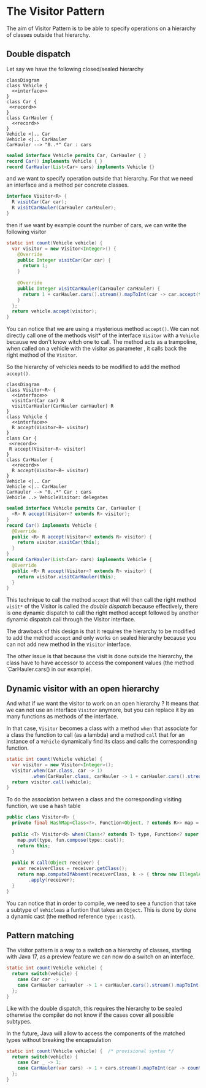 # The Visitor Pattern

The aim of Visitor Pattern is to be able to specify operations on a hierarchy of classes outside that hierarchy.

## Double dispatch

Let say we have the following closed/sealed hierarchy
```mermaid
classDiagram
class Vehicle {
  <<interface>>
}
class Car {
 <<record>>
}
class CarHauler {
  <<record>>
}
Vehicle <|.. Car
Vehicle <|.. CarHauler
CarHauler --> "0..*" Car : cars
```

```java
sealed interface Vehicle permits Car, CarHauler { }
record Car() implements Vehicle { }
record CarHauler(List<Car> cars) implements Vehicle {}
```

and we want to specify operation outside that hierarchy.
For that we need an interface and a method per concrete classes.
```java
interface Visitor<R> {
  R visitCar(Car car);
  R visitCarHauler(CarHauler carHauler);
}
```

then if we want by example count the number of cars, we can write the following visitor
```java
static int count(Vehicle vehicle) {
  var visitor = new Visitor<Integer>() {
    @Override 
    public Integer visitCar(Car car) {
      return 1;
    }
      
    @Override 
    public Integer visitCarHauler(CarHauler carHauler) {
      return 1 + carHauler.cars().stream().mapToInt(car -> car.accept(this)).sum();
    }
  };
  return vehicle.accept(visitor);
}
```

You can notice that we are using a mysterious method `accept()`. We can not directly call one of the methods
visit* of the interface `Visitor` with a `Vehicle` because we don't know witch one to call.
The method acts as a trampoline, when called on a vehicle with the visitor as parameter , it calls back
the right method of the `Visitor`.

So the hierarchy of vehicles needs to be modified to add the method `accept()`. 

```mermaid
classDiagram
class Visitor~R~ {
  <<interface>>
  visitCar(Car car) R
  visitCarHauler(CarHauler carHauler) R
}
class Vehicle {
  <<interface>>
  R accept(Visitor~R~ visitor)
}
class Car {
 <<record>>
 R accept(Visitor~R~ visitor)
}
class CarHauler {
  <<record>>
  R accept(Visitor~R~ visitor)
}
Vehicle <|.. Car
Vehicle <|.. CarHauler
CarHauler --> "0..*" Car : cars
Vehicle ..> VehicleVisitor: delegates
```

```java
sealed interface Vehicle permits Car, CarHauler {
  <R> R accept(Visitor<? extends R> visitor);
}
record Car() implements Vehicle {
  @Override
  public <R> R accept(Visitor<? extends R> visitor) {
    return visitor.visitCar(this);
  }
}
record CarHauler(List<Car> cars) implements Vehicle {
  @Override
  public <R> R accept(Visitor<? extends R> visitor) {
    return visitor.visitCarHauler(this);
  }
}
```

This technique to call the method `accept` that will then call the right method `visit*` of the Visitor
is called the _double dispatch_ because effectively, there is one dynamic dispatch to call the right method accept
followed by another dynamic dispatch call through the Visitor interface.

The drawback of this design is that it requires the hierarchy to be modified to add the method `accept`
and only works on sealed hierarchy because you can not add new method in the `Visitor` interface.

The other issue is that because the visit is done outside the hierarchy, the class have to have accessor to
access the component values (the method `CarHauler.cars() in our example).


## Dynamic visitor with an open hierarchy

And what if we want the visitor to work on an open hierarchy ?
It means that we can not use an interface `Visitor` anymore, but you can replace it by as many functions
as methods of the interface.

In that case, `Visitor` becomes a class with a method `when` that associate for a class the function to call
(as a lambda) and a method `call` that for an instance of a `Vehicle` dynamically find its class and
calls the corresponding function.
```java
static int count(Vehicle vehicle) {
  var visitor = new Visitor<Integer>();
  visitor.when(Car.class, car -> 1)
         .when(CarHauler.class, carHauler -> 1 + carHauler.cars().stream().mapToInt(visitor::call).sum());
  return visitor.call(vehicle);
}
```

To do the association between a class and the corresponding visiting function,  we use a hash table
```java
public class Visitor<R> {
  private final HashMap<Class<?>, Function<Object, ? extends R>> map = new HashMap<>();
  
  public <T> Visitor<R> when(Class<? extends T> type, Function<? super T, ? extends R> fun) {
    map.put(type, fun.compose(type::cast));
    return this;
  }
    
  public R call(Object receiver) {
    var receiverClass = receiver.getClass();
    return map.computeIfAbsent(receiverClass, k -> { throw new IllegalArgumentException("invalid " + k.getName()); })
        .apply(receiver);
  }
}
```

You can notice that in order to compile, we need to see a function that take a subtype of `Vehicle`as a funtion
that takes an `Object`. This is done by done a dynamic cast (the method reference `type::cast`).


## Pattern matching

The visitor pattern is a way to a switch on a hierarchy of classes, starting with Java 17, as a preview feature
we can now do a switch on an interface.

```java
static int count(Vehicle vehicle) {
  return switch(vehicle) {
    case Car car -> 1;
    case CarHauler carHauler -> 1 + carHauler.cars().stream().mapToInt(car -> count(car)).sum());
  };
}
```

Like with the double dispatch, this requires the hierarchy to be sealed otherwise the compiler do not know
if the cases cover all possible subtypes.

In the future, Java will allow to access the components of the matched types without breaking the encapsulation
```java
static int count(Vehicle vehicle) {  /* provisional syntax */
  return switch(vehicle) {
    case Car _ -> 1;
    case CarHauler(var cars) -> 1 + cars.stream().mapToInt(car -> count(car)).sum());
  };
}
```
